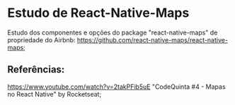 # Estudo de React-Native-Maps
Estudo dos componentes e opções do package "react-native-maps" de propriedade do Airbnb: https://github.com/react-native-maps/react-native-maps;

## Referências:

https://www.youtube.com/watch?v=2takPFib5uE "CodeQuinta #4 - Mapas no React Native" by Rocketseat;
